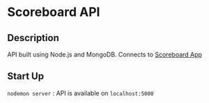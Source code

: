 # Scoreboard API

## Description
API built using Node.js and MongoDB. Connects to [Scoreboard App](https://github.com/broffis/mccrary-scoreboard)

## Start Up
`nodemon server` : API is available on `localhost:5000`
